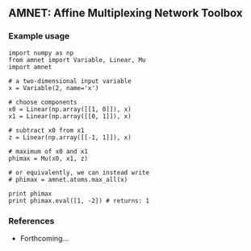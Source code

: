 ## AMNET: Affine Multiplexing Network Toolbox

### Example usage
```
import numpy as np
from amnet import Variable, Linear, Mu
import amnet

# a two-dimensional input variable
x = Variable(2, name='x')

# choose components
x0 = Linear(np.array([[1, 0]]), x)
x1 = Linear(np.array([[0, 1]]), x)

# subtract x0 from x1
z = Linear(np.array([[-1, 1]]), x)

# maximum of x0 and x1
phimax = Mu(x0, x1, z)

# or equivalently, we can instead write
# phimax = amnet.atoms.max_all(x)

print phimax
print phimax.eval([1, -2]) # returns: 1
```

### References
* Forthcoming...
